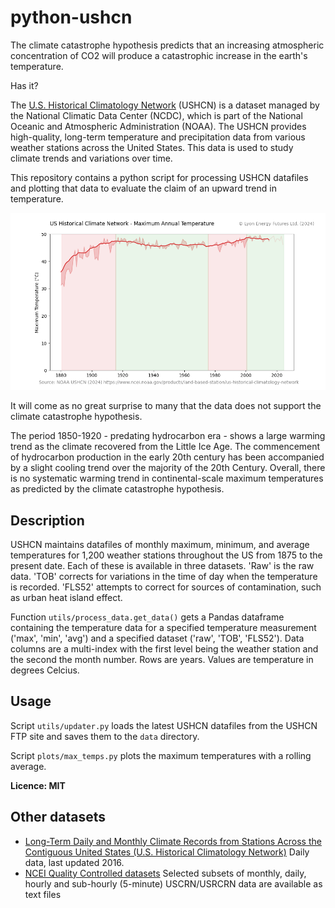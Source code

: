 # python-ushcn

The climate catastrophe hypothesis predicts that an increasing atmospheric concentration of
CO2 will produce a catastrophic increase in the earth's temperature.

Has it?

The [U.S. Historical Climatology Network](https://www.ncei.noaa.gov/products/land-based-station/us-historical-climatology-network#:~:text=U.S.%20Historical%20Climatology%20Network%20(USHCN)%20data%20are%20used%20to%20quantify,of%20long%2Dterm%20COOP%20stations) (USHCN) is a dataset managed by the National 
Climatic Data Center (NCDC), which is part of the National Oceanic and Atmospheric 
Administration (NOAA). The USHCN provides high-quality, long-term temperature and 
precipitation data from various weather stations across the United States. This data 
is used to study climate trends and variations over time.

This repository contains a python script for processing USHCN datafiles and plotting that data
to evaluate the claim of an upward trend in temperature.

![USHCN data](USHCN-max-temperatures-1880-2024.png)

It will come as no great surprise to many that the data does not support the climate catastrophe hypothesis. 

The period 1850-1920 - predating hydrocarbon era - shows a large warming trend as the climate recovered
from the Little Ice Age. The commencement of hydrocarbon production in the early 20th century has been 
accompanied by a slight cooling trend over the majority of the 20th Century. Overall, there is no systematic warming trend in continental-scale 
maximum temperatures as predicted by the climate catastrophe hypothesis.

## Description

USHCN maintains datafiles of monthly maximum, minimum, and average temperatures for 1,200 weather stations throughout
the US from 1875 to the present date. Each of these is available in three datasets. 'Raw' is the raw data.
'TOB' corrects for variations in the time of day when the temperature is recorded. 'FLS52' attempts to correct for 
sources of contamination, such as urban heat island effect.

Function `utils/process_data.get_data()` gets a Pandas dataframe containing the temperature data
for a specified temperature measurement ('max', 'min', 'avg') and a specified 
dataset ('raw', 'TOB', 'FLS52'). Data columns are a multi-index with the first level being the weather station
and the second the month number. Rows are years. Values are temperature in degrees Celcius.

## Usage

Script `utils/updater.py` loads the latest USHCN datafiles from the USHCN FTP site and saves them to the `data` directory.

Script `plots/max_temps.py` plots the maximum temperatures with a rolling average.

**Licence: MIT**


## Other datasets

* [Long-Term Daily and Monthly Climate Records from Stations Across the Contiguous United States (U.S. Historical Climatology Network)](https://knb.ecoinformatics.org/view/doi%3A10.3334%2FCDIAC%2FCLI.NDP019) Daily data, last updated 2016.
* [NCEI Quality Controlled datasets](https://www.ncei.noaa.gov/access/crn/qcdatasets.html) Selected subsets of monthly, daily, hourly and sub-hourly (5-minute) USCRN/USRCRN data are available as text files